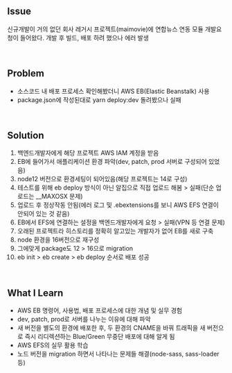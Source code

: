 ## Issue
신규개발이 거의 없던 회사 레거시 프로젝트(maimovie)에 연합뉴스 연동 모듈 개발요청이 들어왔다. 개발 후 빌드, 배포 하려 했으나 에러 발생

<br>

## Problem
+ 소스코드 내 배포 프로세스 확인해봤더니 AWS EB(Elastic Beanstalk) 사용
+ package.json에 작성된대로 yarn deploy:dev 돌려봤으나 실패

<br>

## Solution
1. 백엔드개발자에게 해당 프로젝트 AWS IAM 계정을 받음
2. EB에 들어가서 애플리케이션 환경 파악(dev, patch, prod 서버로 구성되어 있었음)
3. node12 버전으로 환경세팅이 되어있음(해당 프로젝트는 14로 구성)
4. 테스트를 위해 eb deploy 방식이 아닌 알집으로 직접 업로드 해봄 > 실패(단순 업로드는 __MAXOSX 문제)
5. 업로드 후 정상작동 안됨(에러 로그 및 .ebextensions를 보니 AWS EFS 연결이 안되어 있는 것 같음)
6. EB에서 EFS에 연결하는 설정을 백엔드개발자에게 요청 > 실패(VPN 등 연결 문제)
7. 오래된 프로젝트라 히스토리를 정확히 알고있는 개발자가 없어 EB를 새로 구축
8. node 환경을 16버전으로 재구성
9. 그에맞게 package도 12 > 16으로 migration
10. eb init > eb create > eb deploy 순서로 배포 성공

<br>

## What I Learn
+ AWS EB 명령어, 사용법, 배포 프로세스에 대한 개념 및 실무 경험
+ dev, patch, prod로 서버를 나누는 이유에 대해 파악
+ 새 버전을 별도의 환경에 배포한 후, 두 환경의 CNAME을 바꿔 트래픽을 새 버전으로 즉시 리디렉션하는 Blue/Green 무중단 배포에 대해 알게 됨
+ AWS EFS의 실무 활용 학습
+ 노드 버전을 migration 하면서 나타나는 문제들 해결(node-sass, sass-loader 등)
